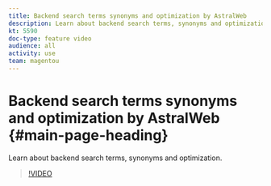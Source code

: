```yaml
---
title: Backend search terms synonyms and optimization by AstralWeb
description: Learn about backend search terms, synonyms and optimization.
kt: 5590
doc-type: feature video
audience: all
activity: use
team: magentou
---
```


# Backend search terms synonyms and optimization by AstralWeb {#main-page-heading}

Learn about backend search terms, synonyms and optimization.

>[!VIDEO](https://video.tv.adobe.com/v/35735?quality=12&learn=on)


